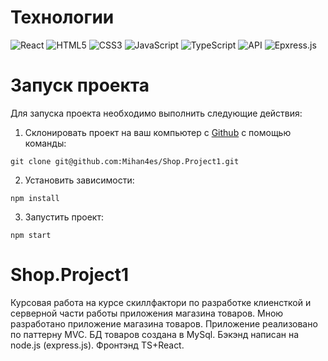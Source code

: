 # Технологии

![React](https://img.shields.io/badge/-React-61daf8?logo=react&logoColor=black)
![HTML5](https://img.shields.io/badge/-HTML5-e34f26?logo=html5&logoColor=white)
![CSS3](https://img.shields.io/badge/-CSS3-1572b6?logo=css3&logoColor=white)
![JavaScript](https://img.shields.io/badge/-JavaScript-f7df1e?logo=javaScript&logoColor=black)
![TypeScript](https://img.shields.io/badge/-TypeScript-f7df1e?logo=typeScript&logoColor=black)
![API](https://img.shields.io/badge/-api-yellow)
![Epxress.js](https://img.shields.io/badge/-express-yellow)


# Запуск проекта

Для запуска проекта необходимо выполнить следующие действия:
1. Склонировать проект на ваш компьютер с [Github](https://github.com/Mihan4es/Shop.Project1) с помощью команды:
```
git clone git@github.com:Mihan4es/Shop.Project1.git
```
2. Установить зависимости:
```
npm install
```
3. Запустить проект:
```
npm start
```
# Shop.Project1

Курсовая работа на курсе скиллфактори по разработке клиенсткой и серверной части работы приложения магазина товаров.
Мною разработано приложение магазина товаров. Приложение реализовано по паттерну MVC. БД товаров создана в MySql. Бэкэнд написан на node.js (express.js). Фронтэнд TS+React.

